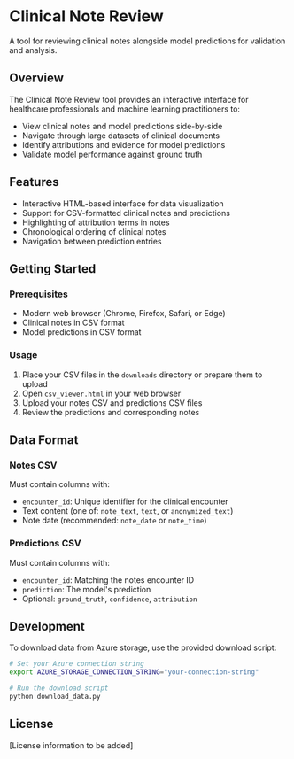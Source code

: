 # Clinical Note Review

A tool for reviewing clinical notes alongside model predictions for validation and analysis.

## Overview

The Clinical Note Review tool provides an interactive interface for healthcare professionals and machine learning practitioners to:

- View clinical notes and model predictions side-by-side
- Navigate through large datasets of clinical documents
- Identify attributions and evidence for model predictions
- Validate model performance against ground truth

## Features

- Interactive HTML-based interface for data visualization
- Support for CSV-formatted clinical notes and predictions
- Highlighting of attribution terms in notes
- Chronological ordering of clinical notes
- Navigation between prediction entries

## Getting Started

### Prerequisites

- Modern web browser (Chrome, Firefox, Safari, or Edge)
- Clinical notes in CSV format
- Model predictions in CSV format

### Usage

1. Place your CSV files in the `downloads` directory or prepare them to upload
2. Open `csv_viewer.html` in your web browser
3. Upload your notes CSV and predictions CSV files
4. Review the predictions and corresponding notes

## Data Format

### Notes CSV
Must contain columns with:
- `encounter_id`: Unique identifier for the clinical encounter
- Text content (one of: `note_text`, `text`, or `anonymized_text`)
- Note date (recommended: `note_date` or `note_time`)

### Predictions CSV
Must contain columns with:
- `encounter_id`: Matching the notes encounter ID
- `prediction`: The model's prediction
- Optional: `ground_truth`, `confidence`, `attribution`

## Development

To download data from Azure storage, use the provided download script:

```bash
# Set your Azure connection string
export AZURE_STORAGE_CONNECTION_STRING="your-connection-string"

# Run the download script
python download_data.py
```

## License

[License information to be added] 